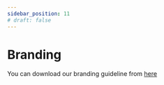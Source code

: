```yaml
---
sidebar_position: 11
# draft: false
---
```


# Branding

You can download our branding guideline from [here](/frenpet-brand-guidelines.pdf)
